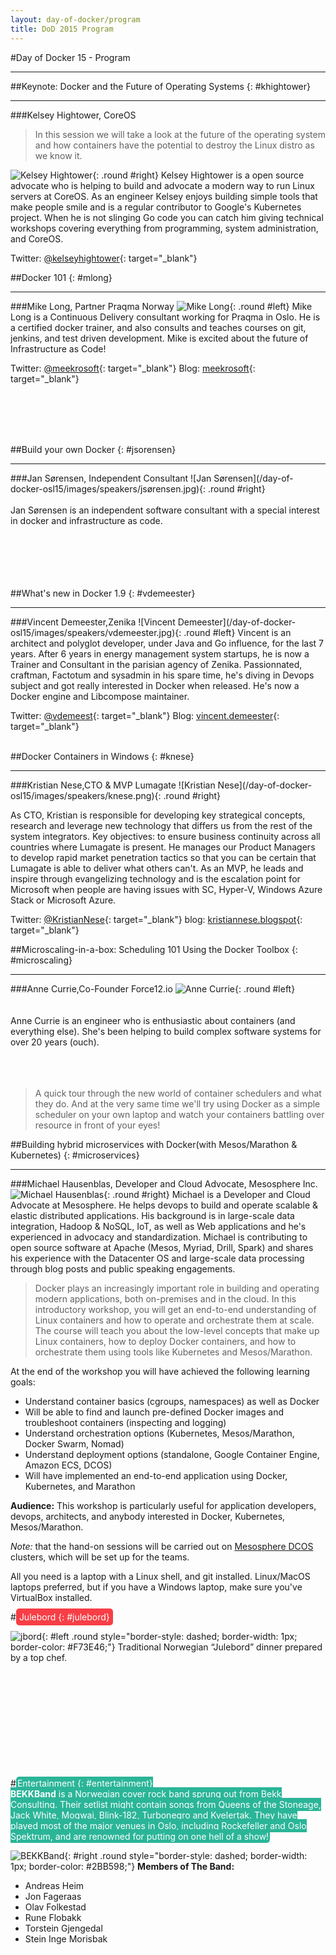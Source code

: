 ```yaml
---
layout: day-of-docker/program
title: DoD 2015 Program
---
```

#Day of Docker 15 - Program
<hr>

##Keynote: Docker and the Future of Operating Systems
{: #khightower}
<hr>
###Kelsey Hightower, CoreOS

> In this session we will take a look at the future of the operating system and how containers have the potential to destroy the Linux distro as we know it.

![Kelsey Hightower](/day-of-docker-osl15/images/speakers/khightower.png){: .round #right}
Kelsey Hightower is a open source advocate who is helping to build and advocate a modern way to run Linux servers at CoreOS. As an engineer Kelsey enjoys building simple tools that make people smile and is a regular contributor to Google's Kubernetes project. When he is not slinging Go code you can catch him giving technical workshops covering everything from programming, system administration, and CoreOS.

Twitter: [@kelseyhightower](https://twitter.com/kelseyhightower){: target="\_blank"}

##Docker 101
{: #mlong}
<hr>

###Mike Long, Partner Praqma Norway
![Mike Long](/day-of-docker-osl15/images/speakers/mlong.jpg){: .round #left} Mike Long is a Continuous Delivery consultant working for Praqma in Oslo.  He is a certified docker trainer, and also consults and teaches courses on git, jenkins, and test driven development.  Mike is excited about the future of Infrastructure as Code!

Twitter: [@meekrosoft](https://twitter.com/meekrosoft){: target="\_blank"}
Blog: [meekrosoft](https://meekrosoft.wordpress.com/){: target="\_blank"}

<br/><br/><br/><br/>

##Build your own Docker
{: #jsorensen}
<hr>
###Jan Sørensen, Independent Consultant
![Jan Sørensen](/day-of-docker-osl15/images/speakers/jsørensen.jpg){: .round #right} <br/><br/>
Jan Sørensen is an independent software consultant with a special interest in docker and infrastructure as code.
<br/><br/><br/><br/><br/><br/>

##What's new in Docker 1.9
{: #vdemeester}
<hr>
###Vincent Demeester,Zenika
![Vincent Demeester](/day-of-docker-osl15/images/speakers/vdemeester.jpg){: .round #left}
Vincent is an architect and polyglot developer, under Java and Go
influence, for the last 7 years. After 6 years in energy management
system startups, he is now a Trainer and Consultant in the parisian
agency of Zenika. Passionnated, craftman, Factotum and sysadmin in his
spare time, he's diving in Devops subject and got really interested in
Docker when released. He's now a Docker engine and Libcompose maintainer.

Twitter: [@vdemeest](https://twitter.com/vdemeest){: target="\_blank"}
Blog: [vincent.demeester](http://vincent.demeester.fr/){: target="\_blank"}
<br/><br/>

##Docker Containers in Windows
{: #knese}
<hr>
###Kristian Nese,CTO & MVP Lumagate
![Kristian Nese](/day-of-docker-osl15/images/speakers/knese.png){: .round #right}

As CTO, Kristian is responsible for developing key strategical concepts, research and leverage new technology that differs us from the rest of the system integrators. Key objectives: to ensure business continuity across all countries where Lumagate is present. He manages our Product Managers to develop rapid market penetration tactics so that you can be certain that Lumagate is able to deliver what others can't. As an MVP, he leads and inspire through evangelizing technology and is the escalation point for Microsoft when people are having issues with SC, Hyper-V, Windows Azure Stack or Microsoft Azure.

Twitter: [@KristianNese](https://twitter.com/KristianNese){: target="\_blank"}
blog: [kristiannese.blogspot](http://kristiannese.blogspot.dk/){: target="\_blank"}

##Microscaling-in-a-box: Scheduling 101 Using the Docker Toolbox
{: #microscaling}
<hr>

###Anne Currie,Co-Founder Force12.io
![Anne Currie](/day-of-docker-osl15/images/speakers/acurrie.jpg){: .round #left}<br/><br/><br/>
Anne Currie is an engineer who is enthusiastic about containers (and everything else). She's been helping to build complex software systems for over 20 years (ouch).<br/><br/><br/><br/>

>A quick tour through the new world of container schedulers and what they do. And at the very same time we'll try using Docker as a simple scheduler on your own laptop and watch your containers battling over resource in front of your eyes!

##Building hybrid microservices with Docker(with Mesos/Marathon & Kubernetes)
{: #microservices}
<hr>

###Michael Hausenblas, Developer and Cloud Advocate, Mesosphere Inc.
![Michael Hausenblas](/day-of-docker-osl15/images/speakers/mhausenblas.png){: .round #right}
Michael is a Developer and Cloud Advocate at Mesosphere. He helps devops to build and operate scalable & elastic distributed applications. His background is in large-scale data integration, Hadoop & NoSQL, IoT, as well as Web applications and he's experienced in advocacy and standardization. Michael is contributing to open source software at Apache (Mesos, Myriad, Drill, Spark) and shares his experience with the Datacenter OS and large-scale data processing through blog posts and public speaking engagements.

>Docker plays an increasingly important role in building and operating modern applications, both on-premises and in the cloud. In this introductory workshop, you will get an end-to-end understanding of Linux containers and how to operate and orchestrate them at scale. The course will teach you about the low-level concepts that make up Linux containers, how to deploy Docker containers, and how to orchestrate them using tools like Kubernetes and Mesos/Marathon.

At the end of the workshop you will have achieved the following learning goals:

- Understand container basics (cgroups, namespaces) as well as Docker
- Will be able to find and launch pre-defined Docker images and troubleshoot containers (inspecting and logging)
- Understand orchestration options (Kubernetes, Mesos/Marathon, Docker Swarm, Nomad)
- Understand deployment options (standalone, Google Container Engine, Amazon ECS, DCOS)
- Will have implemented an end-to-end application using Docker, Kubernetes, and Marathon

**Audience:** This workshop is particularly useful for application developers, devops, architects, and anybody interested in Docker, Kubernetes, Mesos/Marathon.

_Note:_ that the hand-on sessions will be carried out on [Mesosphere DCOS](https://mesosphere.com/product/) clusters, which will be set up for the teams.

All you need is a laptop with a Linux shell, and git installed. Linux/MacOS laptops preferred, but if you have a Windows laptop, make sure you've VirtualBox installed.

#<span style="background:#F73E46; color:#FFFFFF; padding:5px; border-radius: 5px;">Julebord
{: #julebord}
<br/>

![jbord](/day-of-docker-osl15/images/speakers/jbord.png){: #left .round style="border-style: dashed; border-width: 1px; border-color: #F73E46;"}
Traditional Norwegian “Julebord” dinner prepared by a top chef.
 <br/><br/><br/><br/><br/><br/><br/><br/><br/><br/><br/> <!-- remove line breaks,accordingly, after text is added -->

#<span style="background:#2BB598; color:#FFFFFF; padding:2px; border-radius: 5px;">Entertainment
{: #entertainment}
<br/>
**BEKKBand** is a Norwegian cover rock band sprung out from Bekk Consulting. Their setlist might contain songs from Queens of the Stoneage, Jack White, Mogwai, Blink-182, Turbonegro and Kvelertak. They have played most of the major venues in Oslo, including Rockefeller and Oslo Spektrum, and are renowned for putting on one hell of a show!

![BEKKBand](/day-of-docker-osl15/images/speakers/bekkband.jpg){: #right .round style="border-style: dashed; border-width: 1px; border-color: #2BB598;"}
**Members of The Band:**

 - Andreas Heim
 - Jon Fageraas
 - Olav Folkestad
 - Rune Flobakk
 - Torstein Gjengedal
 - Stein Inge Morisbak


<!--
##Kohsuke Kawaguchi, CloudBees and Jenkins Creator
![Kohsuke Kawaguchi](/jues15/images/speakers/kkawaguchi.jpg){: .round #right}Kohsuke Kawaguchi is a well-respected developer and popular speaker at industry and Jenkins community events. He’s often asked to speak about his experience and approach in creating Jenkins; a CI platform that has become a widely adopted and successful community-driven open source project. The principles behind the Jenkins community – extensibility, inclusiveness, low barriers to participation – have been the keys to its success. Kohsuke’s sensibilities in creating Jenkins and his deep understanding of how to translate its capabilities into usable software have also had a major impact on CloudBees’ strategy as a company.

Twitter: [@kohsukekawa](https://twitter.com/kohsukekawa){: target="\_blank"}
Blog: [kohsuke.org](http://kohsuke.org/){: target="\_blank"}

##Continuous Delivery in a Box

###Jan Sørensen,Praqma
![Jan Sørensen](/jues15/images/speakers/jsørensen.jpg){: .round #left}This presentation will demonstrate a one-click provisioning of infrastructure for a Continuous Delivery pipeline. The pipeline is Docker based, i.e. each service in the pipeline is implemented as a Docker image. The pipeline consists of typical Continuous Delivery services like Jenkins master, Jenkins slaves (provisioned on demand), Artifactory. The provisioning of Docker host is done with docker-machine, orchestration with docker-compose, and scaling with docker-swarm.<br/><br/><br/>

## Continuous Deployment to the Device

###Mikkel Arentoft, SCAUT

![Mikkel Arentoft](/jues15/images/speakers/marentoft.png){: .round #right} Mikkel Arentoft (M. Sc. in Computer Science) is principal consultant at Rehfeld and the lead architect of the Scaut. Mikkel has developed software professionally since 1998 and in a lot of areas such as monitoring, planning, GIS, traffic control, finance and health care. Mikkels primary area of interests are lean based software development and architecture  Publishing.
Scaut is an interdisciplinary research and development project based in Copenhagen, Denmark. The project runs from 2014-2018 and aims to support collaboration of patients and clinicians around early detection of signs and symptoms. In this project, we develop an app that allows patients to take action on their condition from home and a clinical platform that uses advanced analytics to predict deterioration.

Web: [rehfeld.dk](http://www.rehfeld.dk/){: target="\_blank"}
Mail: [mar@rehfeld.dk]()

##Version your build process as you version your code with Literate plugin

###Vincent Latombe, CloudBees
![Vincent Latombe](/jues15/images/speakers/vlatombe.png){: .round #left} Vincent is part of the Engineering team at CloudBees. Before that he managed a large Jenkins infrastructure at Amadeus. He likes building smart solutions with a focus on usability and user empowerment. He is the maintainer of the Clearcase plugin, and contributes to Jenkins core, Git and Literate plugins.
The Literate plugin allows a project to define its build process directly in a description file (Markdown or YAML supported). Project owners have control over their build process and can refactor it as they refactor their code, while reusing all of the Jenkins goodness. Meet this beautiful plugin and fall in love with it!

Twitter: [@Vlatombe](https://twitter.com/vlatombe){: target="\_blank"}

##How To Connect Your Slave

###Robert Sandell, CloudBees
![Robert Sandell](/jues15/images/speakers/rsandell.jpg){: .round #right}Robert recently joined CloudBees as a Jenkins developer, and before that he developed and maintained the Jenkins installations at Sony Mobile. He has been a Jenkins community member since 2010 and is maintainer of several plugins like the Gerrit Trigger and Build Failure Analyzer. Perhaps most importantly, he is an enjoyer of fine Calvados.
There are many plugins in Jenkins for connecting slaves in various ways. How do they work and is there anyone better than the other?

Twitter: [@robert_sandell](https://twitter.com/robert_sandell){: target="\_blank"}

##Configuration as code and JobDSL

###Niels Bech Nielsen, Logical
![Niels Bech Nielsen](/jues15/images/speakers/nbnielsen.png){: .round #left}Niels Bech Nielsen is a very experienced developer and architect, who likes working on the leading edge of software development. Probably more hardcore than you immediately think. Have amble team and technical leadership experiences, but also a very valuable expert in software technology and java in particular. Predominantly using agile methods such as scrum and kanban with focus on continuous delivery, but also experienced in other processes including RUP and waterfall. Have been teaching and mentoring and always offering skill boosts. Been used often to raise the bar of the development team.

Twitter: [@nielsbech](https://twitter.com/nielsbech){: target="\_blank"}

##Test Driven Development in Excel

###Laurits Søgaard Nielsen, Visual Reporting
![Laurits Søgaard Nielsen](/jues15/images/speakers/nsnielsen.jpg){: .round #right}Briefly speaking, we have developed a tool for Excel that allows Excel developers to: Put code sheets and Excel files in Git, develop VBA test driven and perform unit and acceptance tests on code and sheets. In addition, we have integrated all of this into Jenkins pipelines, which means that we can test 8 different Excel platforms in parallel and run static code analysis of the VBA code. All this reduces the number of errors that can happen when developing Excel - and documents the business rules of the business in tests.

LinkedIN: [Laurits Søgaard Nielsen](https://dk.linkedin.com/in/lauritssogaardnielsen){: target="\_blank"}

##Continuous Delivery of Embedded Systems

###Mike Long, Partner Praqma Norway
![Mike Long](/jues15/images/speakers/mlong.jpg){: .round #left} As a DevOps and Continuous Delivery consultant, Mike’s specialties include coaching and mentoring teams to adopt modern technical practices in hostile embedded and legacy environments. He holds over 10 years of professional software engineering experience, working in a variety of cultures and business domains. He considers software as a craft, and enjoys sharing the pursuit of technical excellence with fellow professionals.


Continuous Delivery is all the rage, but many of the practices are not applied in the embedded world because the literature seems to focus on the web development community. That is a great shame, because there is a great deal we can apply on our embedded software development projects. This talk will show you how to apply some of the key techniques, such as embedded versioning and software traceability, embedded continuous delivery pipelines, acceptance testing with hardware, automatic deployment to hardware, continuous deployment. Beyond that, the talk will show some real-life examples of companies who are at the leading edge of this adoption.

Twitter: [@meekrosoft](https://twitter.com/meekrosoft){: target="\_blank"}
Blog: [meekrosoft](https://meekrosoft.wordpress.com/){: target="\_blank"}

##Continuous Delivery CoDe. with Jenkins and Chef

###Alex Manly, Solutions Architect, Chef
![Alex Manly](/jues15/images/speakers/amanly.jpg){: .round #right}
Alex Manly is a Solutions Architect for Chef Software, and previous to Chef, the Vice President of Product Development at MidVision. He designed and built the RapidDeploy product, which primarily is used for deployment automation of middleware systems." Alex has previously spoken at the Jenkins User Conference in Boston, Berlin, and Copenhagen on the subject of automated application deployments.

Delivery Truck is an open source project written by Chef which allows you to control the process for delivering Chef code in a well defined pipeline. In this talk you will learn about best practices to continuously deliver infrastructure code using Jenkins.

Twitter: [@apmanly](https://twitter.com/apmanly){: target="\_blank"}

##Xethrubot - Testing the Untestable with Jenkins

###Olav Liseth, Senior Development Manager, Xethru
![Olav Liseth](/jues15/images/speakers/oliseth.jpg){: .round #left}
Since receiving his Masters from the University of Oslo Olav has been working as an Analog/Mixed-signal ASIC Engineer and participated in the research and development of today’s generation of Novelda radars. Today he utilizes his thorough knowledge of the core Novelda technology to develop unique radar sensor solutions.

###Stig Støa, Senior Development Engineer, Xethru
![Stig Støa](/jues15/images/speakers/sstoa.jpg){: .round #right}
Stig received his Ph.D degree from the University of Oslo in 2012. While conducting his research on electromagnetic propagation in tissues and medical sensor networks, Stig joined the Novelda team in 2007.

Together they are part of Noveldas SW and Applications team, a team that has evolved from a small group developing customized applications, to an agile team delivering advanced sensor systems.

Novelda is the company behind Xethru, a radical new radar technology that has applications in Healthcare, Emergency Response, Personal Wellness plus many more.  We make everything from the silicon to the complex signal processing algorithms that analyze and interpret the data.
As a startup, we rely on the rapid development and quality assurance that continuous delivery provides.  But we had a challenge, how do we test the seemingly untestable?  Radar technology relies on analog and digital hardware, embedded systems, real time signal processing and RF propagation.  What would be a full system test?  How can we control the environment?  How do we simulate a baby breathing?  How do we know when things go wrong?

Come to this talk to find out how we solved this testing challenge!

##Transforming Enterprise Release Management in Elastic Beanstalk using Jenkins, Docker and Jenkins Job Builder

###Yves Hwang, Internet & Mobility Architect, Statoil Fuel & Retail
![Yves Hwang](/jues15/images/speakers/yhwang.jpg){: .round #left}
Yves is a full stack software craftsman with a passion for software architecture and product development. A developer at heart and working in Statoil Fuel & Retail as the Internet & Mobility Architect, Yves is opinionated about advocating devops culture that is open source, agile, test driven and peer reviewed. Yves codes daily and is no stranger to 3rd line support duties. A big fan of Docker and Ansible, he primarily programs in Java, Javascript and dabbles in a bit of C.

Releasing software is hard. Getting rid of bad habits under the guise of old school enterprise I.T. is even harder. This is a devOps story about transforming an enterprise and its dated methods of release management into something modern, scalable, reliable and state of the art. On a technical level, and at the heart of this transformation, lies Jenkins, Docker, and Jenkins Job Builder.

A number of our new microservices lives in Elastic Beanstalk in AWS. Coupled with bursty release cycles and multiple development teams, a need for a common build pipeline soon surfaced. Reliability and scalability is the shangri la of any build pipelines. The aforementioned toolchain allowed us to perform verification on the buildpipeline itself, template jobs for reusability, and most of all, deploy and track all changes to any Jenkins jobs via Git. This significantly sped up the process of configuring complex Jenkins jobs, and enabled highly parameterized build pipeline to take shape. Ultimately this allowed our teams to utilize Jenkins a lot more efficiently and to better manage Jenkins and the build pipeline overtime.

This presentation aims to share the findings, lessons, and the slightly macabre story that is enterprise I.T. and how we went about cleaning up this mess.

Twitter: [@yveshwang](https://twitter.com/yveshwang){: target="\_blank"}
Blog: [A developer's perspective by Yves Hwang](https://macyves.wordpress.com/){: target="\_blank"} -->
